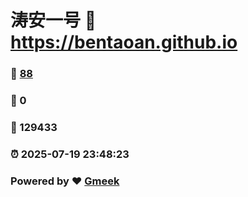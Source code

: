 # 涛安一号 :link: https://bentaoan.github.io 
### :page_facing_up: [88](https://bentaoan.github.io/tag.html) 
### :speech_balloon: 0 
### :hibiscus: 129433 
### :alarm_clock: 2025-07-19 23:48:23 
### Powered by :heart: [Gmeek](https://github.com/Meekdai/Gmeek)
